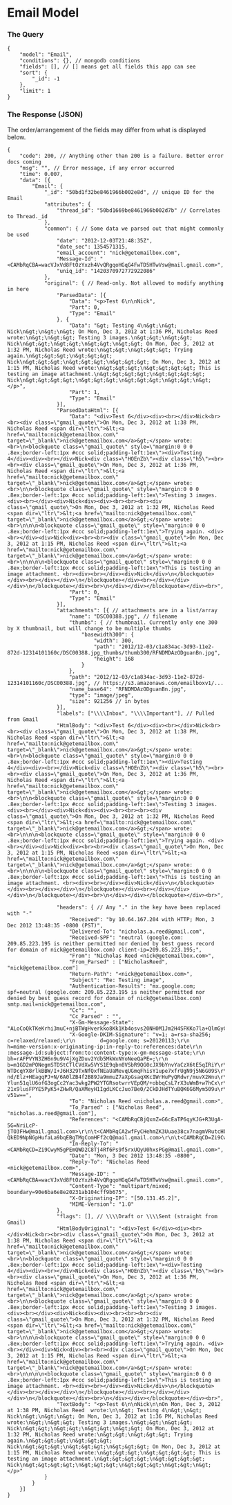 # Email Model

### The Query

	{
		"model": "Email",
		"conditions": {}, // mongodb conditions
		"fields": [], // [] means get all fields this app can see
		"sort": {
			"_id": -1
		},
		"limit": 1
	}

### The Response (JSON) 

The order/arrangement of the fields may differ from what is displayed below. 

	{
		"code": 200, // Anything other than 200 is a failure. Better error docs coming
		"msg": "", // Error message, if any error occurred
		"time": 0.007,
		"data": [{
			"Email": {
				"_id": "50bd1f32be8461966b002e8d", // unique ID for the Email
				"attributes": {
					"thread_id": "50bd1669be8461966b002d7b" // Correlates to Thread._id
				},
				"common": { // Some data we parsed out that might commonly be used
					"date": "2012-12-03T21:48:35Z",
					"date_sec": 1354571315,
					"email_account": "nick@getemailbox.com",
					"Message-Id": "<CAMbRqCBA=wacVJxVd8FtOzYxzh4VvQRgqoHGqG4FwTD5HTwVsw@mail.gmail.com>",
					"uniq_id": "1420370972772922086"
				},
				"original": { // Read-only. Not allowed to modify anything in here
					"ParsedData": [{
						"Data": "<p>Test 6\n\nNick",
						"Part": 0,
						"Type": "Email"
					}, {
						"Data": "&gt; Testing 4\n&gt;\n&gt; Nick\n&gt;\n&gt;\n&gt; On Mon, Dec 3, 2012 at 1:36 PM, Nicholas Reed wrote:\n&gt;\n&gt;&gt; Testing 3 images.\n&gt;&gt;\n&gt;&gt; Nick\n&gt;&gt;\n&gt;&gt;\n&gt;&gt;\n&gt;&gt; On Mon, Dec 3, 2012 at 1:32 PM, Nicholas Reed wrote:\n&gt;&gt;\n&gt;&gt;&gt; Trying again.\n&gt;&gt;&gt;\n&gt;&gt;&gt; Nick\n&gt;&gt;&gt;\n&gt;&gt;&gt;\n&gt;&gt;&gt; On Mon, Dec 3, 2012 at 1:15 PM, Nicholas Reed wrote:\n&gt;&gt;&gt;\n&gt;&gt;&gt;&gt; This is testing an image attachment.\n&gt;&gt;&gt;&gt;\n&gt;&gt;&gt;&gt; Nick\n&gt;&gt;&gt;&gt;\n&gt;&gt;&gt;\n&gt;&gt;&gt;\n&gt;&gt;\n&gt;</p>",
						"Part": 1,
						"Type": "Email"
					}],
					"ParsedDataHtml": [{
						"Data": "<div>Test 6</div><div><br></div>Nick<br><br><div class=\"gmail_quote\">On Mon, Dec 3, 2012 at 1:38 PM, Nicholas Reed <span dir=\"ltr\">&lt;<a href=\"mailto:nick@getemailbox.com\" target=\"_blank\">nick@getemailbox.com</a>&gt;</span> wrote:<br>\n<blockquote class=\"gmail_quote\" style=\"margin:0 0 0 .8ex;border-left:1px #ccc solid;padding-left:1ex\"><div>Testing 4</div><div><br></div>Nick<div class=\"HOEnZb\"><div class=\"h5\"><br><br><div class=\"gmail_quote\">On Mon, Dec 3, 2012 at 1:36 PM, Nicholas Reed <span dir=\"ltr\">&lt;<a href=\"mailto:nick@getemailbox.com\" target=\"_blank\">nick@getemailbox.com</a>&gt;</span> wrote:<br>\n\n<blockquote class=\"gmail_quote\" style=\"margin:0 0 0 .8ex;border-left:1px #ccc solid;padding-left:1ex\">Testing 3 images. <div><br></div><div>Nick<div><div><br><br><br><div class=\"gmail_quote\">On Mon, Dec 3, 2012 at 1:32 PM, Nicholas Reed <span dir=\"ltr\">&lt;<a href=\"mailto:nick@getemailbox.com\" target=\"_blank\">nick@getemailbox.com</a>&gt;</span> wrote:<br>\n\n\n<blockquote class=\"gmail_quote\" style=\"margin:0 0 0 .8ex;border-left:1px #ccc solid;padding-left:1ex\">Trying again. <div><br></div><div>Nick<div><br><br><div class=\"gmail_quote\">On Mon, Dec 3, 2012 at 1:15 PM, Nicholas Reed <span dir=\"ltr\">&lt;<a href=\"mailto:nick@getemailbox.com\" target=\"_blank\">nick@getemailbox.com</a>&gt;</span> wrote:<br>\n\n\n\n<blockquote class=\"gmail_quote\" style=\"margin:0 0 0 .8ex;border-left:1px #ccc solid;padding-left:1ex\">This is testing an image attachment. <br><div><br></div><div>Nick</div>\n</blockquote></div><br></div></div>\n</blockquote></div><br></div></div></div>\n</blockquote></div><br>\n</div></div></blockquote></div><br>",
						"Part": 0,
						"Type": "Email"
					}],
					"attachments": [{ // attachments are in a list/array
						"name": "DSC00388.jpg", // filename
						"thumbs": { // thumbnail. Currently only one 300 by X thumbnail, but will change to be multiple thumbs
							"basewidth300": {
								"width": 300,
								"path": "2012/12-03/c1a834ac-3d93-11e2-872d-12314101160c/DSC00388.jpg_thumbs/thumb300/RFNDMDAzODguanBn.jpg",
								"height": 168
							}
						},
						"path": "2012/12-03/c1a834ac-3d93-11e2-872d-12314101160c/DSC00388.jpg", // https://s3.amazonaws.com/emailboxv1/...
						"name_base64": "RFNDMDAzODguanBn.jpg",
						"type": "image/jpeg",
						"size": 921256 // in bytes
					}],
					"labels": ["\\\\Inbox", "\\\\Important"], // Pulled from Gmail
					"HtmlBody": "<div>Test 6</div><div><br></div>Nick<br><br><div class=\"gmail_quote\">On Mon, Dec 3, 2012 at 1:38 PM, Nicholas Reed <span dir=\"ltr\">&lt;<a href=\"mailto:nick@getemailbox.com\" target=\"_blank\">nick@getemailbox.com</a>&gt;</span> wrote:<br>\n<blockquote class=\"gmail_quote\" style=\"margin:0 0 0 .8ex;border-left:1px #ccc solid;padding-left:1ex\"><div>Testing 4</div><div><br></div>Nick<div class=\"HOEnZb\"><div class=\"h5\"><br><br><div class=\"gmail_quote\">On Mon, Dec 3, 2012 at 1:36 PM, Nicholas Reed <span dir=\"ltr\">&lt;<a href=\"mailto:nick@getemailbox.com\" target=\"_blank\">nick@getemailbox.com</a>&gt;</span> wrote:<br>\n\n<blockquote class=\"gmail_quote\" style=\"margin:0 0 0 .8ex;border-left:1px #ccc solid;padding-left:1ex\">Testing 3 images. <div><br></div><div>Nick<div><div><br><br><br><div class=\"gmail_quote\">On Mon, Dec 3, 2012 at 1:32 PM, Nicholas Reed <span dir=\"ltr\">&lt;<a href=\"mailto:nick@getemailbox.com\" target=\"_blank\">nick@getemailbox.com</a>&gt;</span> wrote:<br>\n\n\n<blockquote class=\"gmail_quote\" style=\"margin:0 0 0 .8ex;border-left:1px #ccc solid;padding-left:1ex\">Trying again. <div><br></div><div>Nick<div><br><br><div class=\"gmail_quote\">On Mon, Dec 3, 2012 at 1:15 PM, Nicholas Reed <span dir=\"ltr\">&lt;<a href=\"mailto:nick@getemailbox.com\" target=\"_blank\">nick@getemailbox.com</a>&gt;</span> wrote:<br>\n\n\n\n<blockquote class=\"gmail_quote\" style=\"margin:0 0 0 .8ex;border-left:1px #ccc solid;padding-left:1ex\">This is testing an image attachment. <br><div><br></div><div>Nick</div>\n</blockquote></div><br></div></div>\n</blockquote></div><br></div></div></div>\n</blockquote></div><br>\n</div></div></blockquote></div><br>",

					"headers": { // Any "." in the key have been replaced with "-"
						"Received": "by 10.64.167.204 with HTTP; Mon, 3 Dec 2012 13:48:35 -0800 (PST)",
						"Delivered-To": "nicholas.a.reed@gmail.com",
						"Received-SPF": "neutral (google.com: 209.85.223.195 is neither permitted nor denied by best guess record for domain of nick@getemailbox.com) client-ip=209.85.223.195;",
						"From": "Nicholas Reed <nick@getemailbox.com>",
						"From_Parsed" : ["NicholasReed", "nick@getemailbox.com"]
						"Return-Path": "<nick@getemailbox.com>",
						"Subject": "Re: Testing image",
						"Authentication-Results": "mx.google.com; spf=neutral (google.com: 209.85.223.195 is neither permitted nor denied by best guess record for domain of nick@getemailbox.com) smtp.mail=nick@getemailbox.com",
						"Cc": "",
						"Cc_Parsed" : "",
						"X-Gm-Message-State": "ALoCoQkTKeKrhi3muC+njBTWgHverkko8Kk1Kb4osvs20NH0M1Jm2H4SFKKo7la+QlmGyCYULiSq",
						"X-Google-DKIM-Signature": "v=1; a=rsa-sha256; c=relaxed/relaxed;\r\n        d=google.com; s=20120113;\r\n        h=mime-version:x-originating-ip:in-reply-to:references:date\r\n         :message-id:subject:from:to:content-type:x-gm-message-state;\r\n        bh=rAFPVYN3ZH6n9u9V4jXgZDuv2Ydb5MkWxNYoNeeQaPE=;\r\n        b=m1GD2mPONegmSTDStCTlCVdXw5VYS1E9qbn0VSbR9QG0cJX9bYnvYaCzX6tE5qIRiY\r\n         WTDcqYX8rlkBBW/I+J6H329TxNfQxfNEaUaMevqUGmqFhisY1upe7xfrUgN9j5N6G09S\r\n         nd/Elz+HEagqPJ+N/6A0lZB4f2B89Ja9mmuZ7aXpGsaqXKcIWrHuPyQRdwr/muvX2Wnu\r\n         Ylun51qlU6ofG3ogCc2Yac3wkg2PW2YTGRsotwrrVEpQM/+obbqCsL7rX3uWmB+w7hCx\r\n         21x9lusFPYE5PyK5+ZHwR/QaXMeyH1IgdLKCcJuo7Be0/2CkDJHdTYuBQK6G6Mym509u\r\n         v51w==",
						"To": "Nicholas Reed <nicholas.a.reed@gmail.com>",
						"To_Parsed" : ["Nicholas Reed", "nicholas.a.reed@gmail.com"],
						"References": "<CAMbRqCBjQxmZ=G6cEaTP6qyKJG+R3UgA-5G=NriLcP-jTO3FHw@mail.gmail.com>\r\n\t<CAMbRqCA2wfFyCHehmZK3Uuae38cx7nagmVRutcHbPxj2SHWPmQ@mail.gmail.com>\r\n\t<CAMbRqCDpTMTsSBM-QkED9NpNGpHufaLa9bqEBgTMgComHFf2cQ@mail.gmail.com>\r\n\t<CAMbRqCD=Zi9CwyM5gPEmQWD2C8Tj4Rf6Ps9f5rxUQyU0hxsPGg@mail.gmail.com>",
						"In-Reply-To": "<CAMbRqCD=Zi9CwyM5gPEmQWD2C8Tj4Rf6Ps9f5rxUQyU0hxsPGg@mail.gmail.com>",
						"Date": "Mon, 3 Dec 2012 13:48:35 -0800",
						"Reply-To": "Nicholas Reed <nick@getemailbox.com>",
						"Message-ID": "<CAMbRqCBA=wacVJxVd8FtOzYxzh4VvQRgqoHGqG4FwTD5HTwVsw@mail.gmail.com>",
						"Content-Type": "multipart/mixed; boundary=90e6ba6e8e20231ab104cff9b675",
						"X-Originating-IP": "[50.131.45.2]",
						"MIME-Version": "1.0"
					},
					"flags": [], // \\\\Draft or \\\\Sent (straight from Gmail)
					"HtmlBodyOriginal": "<div>Test 6</div><div><br></div>Nick<br><br><div class=\"gmail_quote\">On Mon, Dec 3, 2012 at 1:38 PM, Nicholas Reed <span dir=\"ltr\">&lt;<a href=\"mailto:nick@getemailbox.com\" target=\"_blank\">nick@getemailbox.com</a>&gt;</span> wrote:<br>\n<blockquote class=\"gmail_quote\" style=\"margin:0 0 0 .8ex;border-left:1px #ccc solid;padding-left:1ex\"><div>Testing 4</div><div><br></div>Nick<div class=\"HOEnZb\"><div class=\"h5\"><br><br><div class=\"gmail_quote\">On Mon, Dec 3, 2012 at 1:36 PM, Nicholas Reed <span dir=\"ltr\">&lt;<a href=\"mailto:nick@getemailbox.com\" target=\"_blank\">nick@getemailbox.com</a>&gt;</span> wrote:<br>\n\n<blockquote class=\"gmail_quote\" style=\"margin:0 0 0 .8ex;border-left:1px #ccc solid;padding-left:1ex\">Testing 3 images. <div><br></div><div>Nick<div><div><br><br><br><div class=\"gmail_quote\">On Mon, Dec 3, 2012 at 1:32 PM, Nicholas Reed <span dir=\"ltr\">&lt;<a href=\"mailto:nick@getemailbox.com\" target=\"_blank\">nick@getemailbox.com</a>&gt;</span> wrote:<br>\n\n\n<blockquote class=\"gmail_quote\" style=\"margin:0 0 0 .8ex;border-left:1px #ccc solid;padding-left:1ex\">Trying again. <div><br></div><div>Nick<div><br><br><div class=\"gmail_quote\">On Mon, Dec 3, 2012 at 1:15 PM, Nicholas Reed <span dir=\"ltr\">&lt;<a href=\"mailto:nick@getemailbox.com\" target=\"_blank\">nick@getemailbox.com</a>&gt;</span> wrote:<br>\n\n\n\n<blockquote class=\"gmail_quote\" style=\"margin:0 0 0 .8ex;border-left:1px #ccc solid;padding-left:1ex\">This is testing an image attachment. <br><div><br></div><div>Nick</div>\n</blockquote></div><br></div></div>\n</blockquote></div><br></div></div></div>\n</blockquote></div><br>\n</div></div></blockquote></div><br>",
					"TextBody": "<p>Test 6\n\nNick\n\nOn Mon, Dec 3, 2012 at 1:38 PM, Nicholas Reed  wrote:\n\n&gt; Testing 4\n&gt;\n&gt; Nick\n&gt;\n&gt;\n&gt; On Mon, Dec 3, 2012 at 1:36 PM, Nicholas Reed wrote:\n&gt;\n&gt;&gt; Testing 3 images.\n&gt;&gt;\n&gt;&gt; Nick\n&gt;&gt;\n&gt;&gt;\n&gt;&gt;\n&gt;&gt; On Mon, Dec 3, 2012 at 1:32 PM, Nicholas Reed wrote:\n&gt;&gt;\n&gt;&gt;&gt; Trying again.\n&gt;&gt;&gt;\n&gt;&gt;&gt; Nick\n&gt;&gt;&gt;\n&gt;&gt;&gt;\n&gt;&gt;&gt; On Mon, Dec 3, 2012 at 1:15 PM, Nicholas Reed wrote:\n&gt;&gt;&gt;\n&gt;&gt;&gt;&gt; This is testing an image attachment.\n&gt;&gt;&gt;&gt;\n&gt;&gt;&gt;&gt; Nick\n&gt;&gt;&gt;&gt;\n&gt;&gt;&gt;\n&gt;&gt;&gt;\n&gt;&gt;\n&gt;</p>"
				}
			}
		}]
	}
